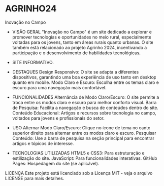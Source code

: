 # AGRINHO24
Inovação no Campo
 - VISÃO GERAL
"Inovação no Campo" é um site dedicado a explorar e promover tecnologias e oportunidades no meio rural, especialmente voltadas para os jovens, tanto em áreas rurais quanto urbanas. O site também está relacionado ao projeto Agrinho 2024, incentivando a participação e o desenvolvimento de habilidades tecnológicas.

- SITE INFORMATIVO.

- DESTAQUES
Design Responsivo: O site se adapta a diferentes dispositivos, garantindo uma boa experiência de uso tanto em desktop quanto em mobile.
Modo Claro e Escuro: Escolha entre os temas claro e escuro para uma navegação mais confortável.

- FUNCIONALIDADES
Alternância de Modo Claro/Escuro: O site permite a troca entre os modos claro e escuro para melhor conforto visual.
Barra de Pesquisa: Facilita a navegação e busca de conteúdos dentro do site.
Conteúdo Educacional: Artigos e recursos sobre tecnologia no campo, voltados para jovens e profissionais do setor.

- USO
Alternar Modo Claro/Escuro: Clique no ícone de tema no canto superior direito para alternar entre os modos claro e escuro.
Pesquisar Conteúdo: Use a barra de pesquisa na seção principal para encontrar artigos e tópicos de interesse.

- TECNOLOGIAS UTILIZADAS
HTML5 e CSS3: Para estruturação e estilização do site.
JavaScript: Para funcionalidades interativas.
GitHub Pages: Hospedagem do site (se aplicável).

LICENÇA
Este projeto está licenciado sob a Licença MIT - veja o arquivo LICENSE para mais detalhes.
